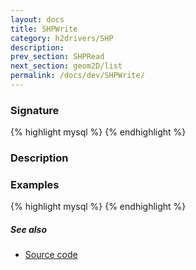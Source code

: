 ```yaml
---
layout: docs
title: SHPWrite
category: h2drivers/SHP
description: 
prev_section: SHPRead
next_section: geom2D/list
permalink: /docs/dev/SHPWrite/
---
```


### Signature

{% highlight mysql %}
{% endhighlight %}

### Description

### Examples

{% highlight mysql %}
{% endhighlight %}

##### See also

* <a href="https://github.com/irstv/H2GIS/blob/a8e61ea7f1953d1bad194af926a568f7bc9aac96/h2drivers/src/main/java/org/h2gis/drivers/shp/SHPWrite.java" target="_blank">Source code</a>
